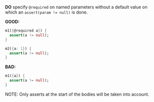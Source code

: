 
**DO** specify `@required` on named parameters without a default value on which 
an `assert(param != null)` is done.

**GOOD:**
```dart
m1({@required a}) {
  assert(a != null);
}

m2({a: 1}) {
  assert(a != null);
}
```

**BAD:**
```dart
m1({a}) {
  assert(a != null);
}
```

NOTE: Only asserts at the start of the bodies will be taken into account.

